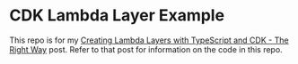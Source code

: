 # CDK Lambda Layer Example

This repo is for my [Creating Lambda Layers with TypeScript and CDK - The Right Way](https://www.shawntorsitano.com/2022/06/19/creating-lambda-layers-with-typescript-and-cdk-the-right-way/) post. Refer to that post for information on the code in this repo.
